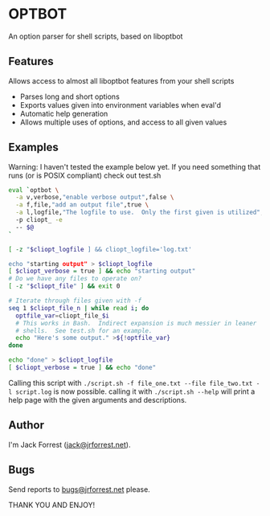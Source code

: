 OPTBOT
======

An option parser for shell scripts, based on liboptbot

Features
--------

Allows access to almost all liboptbot features from your shell scripts

* Parses long and short options
* Exports values given into environment variables when eval'd
* Automatic help generation
* Allows multiple uses of options, and access to all given values

Examples
--------

Warning: I haven't tested the example below yet.  If you need something that
runs (or is POSIX compliant) check out test.sh

```bash
eval `optbot \
  -a v,verbose,"enable verbose output",false \
  -a f,file,"add an output file",true \
  -a l,logfile,"The logfile to use.  Only the first given is utilized",true
  -p cliopt_ -e
  -- $@
`

[ -z "$cliopt_logfile ] && cliopt_logfile='log.txt'

echo "starting output" > $cliopt_logfile
[ $cliopt_verbose = true ] && echo "starting output"
# Do we have any files to operate on?
[ -z "$cliopt_file" ] && exit 0

# Iterate through files given with -f
seq 1 $cliopt_file_n | while read i; do
  optfile_var=cliopt_file_$i
  # This works in Bash.  Indirect expansion is much messier in leaner
  # shells.  See test.sh for an example.
  echo "Here's some output." >${!optfile_var}
done

echo "done" > $cliopt_logfile
[ $cliopt_verbose = true ] && echo "done"
```

Calling this script with `./script.sh -f file_one.txt --file file_two.txt
-l script.log` is now possible.  calling it with `./script.sh --help` will print
a help page with the given arguments and descriptions.

Author
------

I'm Jack Forrest (jack@jrforrest.net).

Bugs
----

Send reports to bugs@jrforrest.net please.

THANK YOU AND ENJOY!
